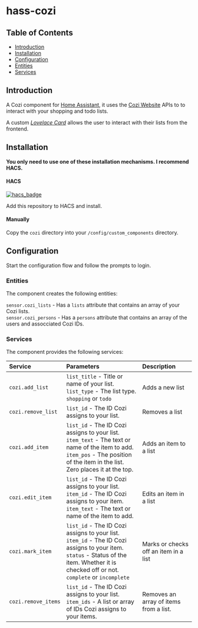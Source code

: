 # hass-cozi

## Table of Contents
- [Introduction](#introduction)
- [Installation](#installation)
- [Configuration](#configuration)
- [Entities](#entities)
- [Services](#services)

<a name="introduction"></a>
## Introduction
A Cozi component for [Home
Assistant](https://www.home-assistant.io/), it uses the [Cozi
Website](https://www.cozi.com) APIs to to interact with your shopping and
todo lists.

A custom [_Lovelace
Card_](https://github.com/Wetzel402/cozi-card) allows the user to
interact with their lists from the frontend. 

<a name="installation"></a>
## Installation

**You only need to use one of these installation mechanisms. I recommend HACS.** 

<a name="installation-hacs"></a>
#### HACS
[![hacs_badge](https://img.shields.io/badge/HACS-Custom-41BDF5.svg?style=for-the-badge)](https://github.com/hacs/integration)

Add this repository to HACS and install.

<a name="installation-manually"></a>
#### Manually
Copy the `cozi` directory into your `/config/custom_components` directory.

<a name="configuration"></a>
## Configuration

Start the configuration flow and follow the prompts to login. 

<a name="entities"></a>
### Entities

The component creates the following entities:

`sensor.cozi_lists` - Has a `lists` attribute that contains an array of your Cozi lists.<br>
`sensor.cozi_persons` - Has a `persons` attribute that contains an array of the users and assocciated Cozi IDs. 

<a name="services"></a>
### Services

The component provides the following services:

| Service             | Parameters                                                                                      | Description           |
| :---                |    :---                                                                                       |                  :--- |
| `cozi.add_list`     | `list_title` - Title or name of your list.<br>`list_type` - The list type. `shopping` or `todo`                                               | Adds a new list       |
| `cozi.remove_list`  | `list_id` - The ID Cozi assigns to your list.                                                   | Removes a list       |
| `cozi.add_item`     | `list_id` - The ID Cozi assigns to your list.<br>`item_text` - The text or name of the item to add.<br>`item_pos` - The position of the item in the list.  Zero places it at the top.                  | Adds an item to a list       |
| `cozi.edit_item`    | `list_id` - The ID Cozi assigns to your list.<br>`item_id` - The ID Cozi assigns to your item.<br>`item_text` - The text or name of the item to add.                                              | Edits an item in a list       |
| `cozi.mark_item`    | `list_id` - The ID Cozi assigns to your list.<br>`item_id` - The ID Cozi assigns to your item.<br>`status` - Status of the item.  Whether it is checked off or not. `complete` or `incomplete`    | Marks or checks off an item in a list       |
| `cozi.remove_items` | `list_id` - The ID Cozi assigns to your list.<br>`item_ids` - A list or array of IDs Cozi assigns to your items.                                 | Removes an array of items from a list.       |